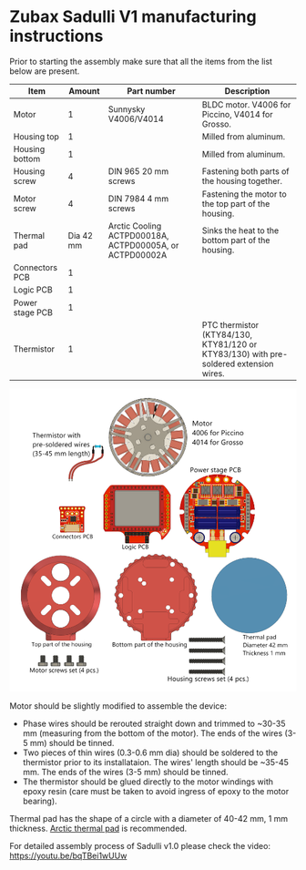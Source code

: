 # Zubax Sadulli V1 manufacturing instructions

Prior to starting the assembly make sure that all the items from the list below are present.

Item                          | Amount| Part number                                                     | Description
------------------------------|-------|-----------------------------------------------------------------|-------------------------------------------------------
Motor                         | 1     | Sunnysky V4006/V4014                                            | BLDC motor. V4006 for Piccino, V4014 for Grosso.
Housing top                   | 1     |                                                                 | Milled from aluminum.
Housing bottom                | 1     |                                                                 | Milled from aluminum.
Housing screw                 | 4     | DIN 965 20 mm screws                                            | Fastening both parts of the housing together.
Motor screw                   | 4     | DIN 7984 4 mm screws                                            | Fastening the motor to the top part of the housing.
Thermal pad                   | Dia 42 mm | Arctic Cooling ACTPD00018A, ACTPD00005A, or ACTPD00002A     | Sinks the heat to the bottom part of the housing.
Connectors PCB                | 1     |                                                                 | 
Logic PCB                     | 1     |                                                                 | 
Power stage PCB               | 1     |                                                                 | 
Thermistor                    | 1     |                                                                 | PTC thermistor (KTY84/130, KTY81/120 or KTY83/130) with pre-soldered extension wires.

![](BOM.png)

Motor should be slightly modified to assemble the device: 

* Phase wires should be rerouted straight down and trimmed to ~30-35 mm (measuring from the bottom of the motor).
The ends of the wires (3-5 mm) should be tinned.
* Two pieces of thin wires (0.3-0.6 mm dia) should be soldered to the thermistor prior to its installataion. 
The wires' length should be ~35-45 mm. The ends of the wires (3-5 mm) should be tinned.
* The thermistor should be glued directly to the motor windings with epoxy resin
(care must be taken to avoid ingress of epoxy to the motor bearing).

Thermal pad has the shape of a circle with a diameter of 40-42 mm, 1 mm thickness.
[Arctic thermal pad](https://www.arctic.ac/worldwide_en/thermal-pad.html) is recommended.

For detailed assembly process of Sadulli v1.0 please check the video: https://youtu.be/bqTBei1wUUw
